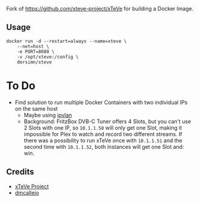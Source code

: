 Fork of <https://github.com/xteve-project/xTeVe> for building a Docker Image.

## Usage

    docker run -d --restart=always --name=xteve \
        --net=host \
        -e PORT=8080 \
        -v /opt/xteve:/config \
        dersimn/xteve

# To Do

- Find solution to run multiple Docker Containers with two individual IPs on the same host
    - Maybe using [ipvlan](https://docs.docker.com/network/ipvlan/)
    - Background: FritzBox DVB-C Tuner offers 4 Slots, but you can't use 2 Slots with one IP, so `10.1.1.50` will only get one Slot, making it impossible for Plex to watch and record two different streams. If there was a possibility to run xTeVe once with `10.1.1.51` and the second time with `10.1.1.52`, both instances will get one Slot and: win.

## Credits

- [xTeVe Project](https://github.com/xteve-project/xTeVe)
- [dmcallejo](https://github.com/dmcallejo/xTeVe)
